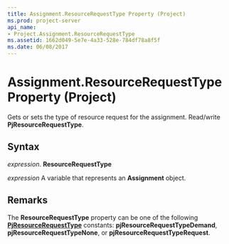 ```yaml
---
title: Assignment.ResourceRequestType Property (Project)
ms.prod: project-server
api_name:
- Project.Assignment.ResourceRequestType
ms.assetid: 1662d049-5e7e-4a33-528e-784df78a8f5f
ms.date: 06/08/2017
---
```



# Assignment.ResourceRequestType Property (Project)

Gets or sets the type of resource request for the assignment. Read/write **PjResourceRequestType**.


## Syntax

 _expression_. **ResourceRequestType**

 _expression_ A variable that represents an **Assignment** object.


## Remarks

The **ResourceRequestType** property can be one of the following **[PjResourceRequestType](pjresourcerequesttype-enumeration-project.md)** constants: **pjResourceRequestTypeDemand**, **pjResourceRequestTypeNone**, or **pjResourceRequestTypeRequest**.


